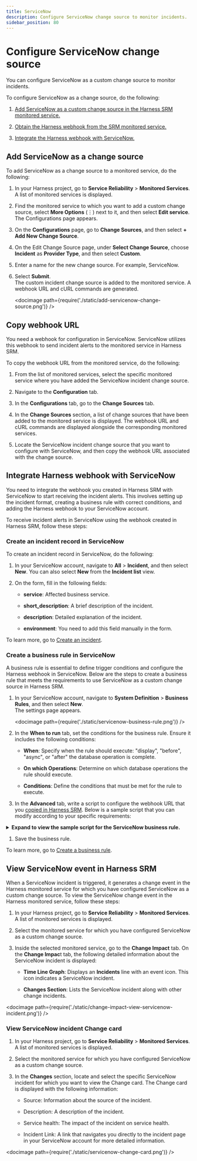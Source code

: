 ```yaml
---
title: ServiceNow
description: Configure ServiceNow change source to monitor incidents.
sidebar_position: 80
---
```


# Configure ServiceNow change source

You can configure ServiceNow as a custom change source to monitor incidents.


To configure ServiceNow as a change source, do the following:

1. [Add ServiceNow as a custom change source in the Harness SRM monitored service.](#add-servicenow-as-a-change-source)

2. [Obtain the Harness webhook from the SRM monitored service.](#copy-webhook-url)
   
3. [Integrate the Harness webhook with ServiceNow.](#integrate-harness-webhook-with-servicenow)


## Add ServiceNow as a change source

To add ServiceNow as a change source to a monitored service, do the following:

1. In your Harness project, go to **Service Reliability** > **Monitored Services**.  
   A list of monitored services is displayed.

2. Find the monitored service to which you want to add a custom change source, select **More Options** (&vellip;) next to it, and then select **Edit service**.  
   The Configurations page appears.

3. On the **Configurations** page, go to **Change Sources**, and then select **+ Add New Change Source**.  

4. On the Edit Change Source page, under **Select Change Source**, choose **Incident** as **Provider Type**, and then select **Custom**.

5. Enter a name for the new change source. For example, ServiceNow.

6.  Select **Submit**.  
    The custom incident change source is added to the monitored service. A webhook URL and cURL commands are generated.

    <docimage path={require('./static/add-servicenow-change-source.png')} />


## Copy webhook URL

You need a webhook for configuration in ServiceNow. ServiceNow utilizes this webhook to send incident alerts to the monitored service in Harness SRM.

To copy the webhook URL from the monitored service, do the following:

1. From the list of monitored services, select the specific monitored service where you have added the ServiceNow incident change source.

2. Navigate to the **Configuration** tab.

3. In the **Configurations** tab, go to the **Change Sources** tab. 
   
4. In the **Change Sources** section, a list of change sources that have been added to the monitored service is displayed. The webhook URL and cURL commands are displayed alongside the corresponding monitored services.

5. Locate the ServiceNow incident change source that you want to configure with ServiceNow, and then copy the webhook URL associated with the change source.


## Integrate Harness webhook with ServiceNow

You need to integrate the webhook you created in Harness SRM with ServiceNow to start receiving the incident alerts. This involves setting up the incident format, creating a business rule with correct conditions, and adding the Harness webhook to your ServiceNow account.

To receive incident alerts in ServiceNow using the webhook created in Harness SRM, follow these steps:


### Create an incident record in ServiceNow

To create an incident record in ServiceNow, do the following:

1. In your ServiceNow account, navigate to **All** > **Incident**, and then select **New**.
   You can also select **New** from the **Incident list** view.

2. On the form, fill in the following fields:

   - **service**: Affected business service.
   
   - **short_description**: A brief description of the incident.
   
   - **description**: Detailed explanation of the incident.
   
   - **environment**: You need to add this field manually in the form.

To learn more, go to [Create an incident](https://docs.servicenow.com/en-US/bundle/vancouver-it-service-management/page/product/incident-management/task/create-an-incident.html).


### Create a business rule in ServiceNow

A business rule is essential to define trigger conditions and configure the Harness webhook in ServiceNow. Below are the steps to create a business rule that meets the requirements to use ServiceNow as a custom change source in Harness SRM.

1. In your ServiceNow account, navigate to **System Definition** > **Business Rules**, and then select **New**.  
   The settings page appears.

   <docimage path={require('./static/servicenow-business-rule.png')} />
   
2. In the **When to run** tab, set the conditions for the business rule. Ensure it includes the following conditions:
   
   - **When**: Specify when the rule should execute: "display", "before", "async", or "after" the database operation is complete.
   
   - **On which Operations**: Determine on which database operations the rule should execute.
   
   - **Conditions**: Define the conditions that must be met for the rule to execute.
  
3. In the **Advanced** tab, write a script to configure the webhook URL that you [copied in Harness SRM](#copy-webhook-url). Below is a sample script that you can modify according to your specific requirements:
      
<details>
<summary><b>Expand to view the sample script for the ServiceNow business rule.</b></summary>


   ```

   (function executeRule(current, previous /*null when async*/ ) {
   try {
      var r = new sn_ws.RESTMessageV2();
      r.setEndpoint("Harness webhook");
      r.setHttpMethod("post");
      r.setRequestHeader("content-type","application/json");
      r.setRequestHeader("X-Api-Key","Harness x-api-key");
      
      //Mandatory Variables
      var number = current.getValue("number");
      var user = current.getValue("sys_created_by");
      var created_at = current.getValue("sys_created_on");
      var long_created_at = new GlideDateTime(created_at).getNumericValue();
      var name = current.getValue("short_description");
      var description = current.getValue("description");
      var instanceURL = gs.getProperty('glide.servlet.uri');
      var link = instanceURL + current.getLink();
      //var service = current.getValue("service");
      //var environment = current.getValue("u_environment");

      var obj = {
         "eventIdentifier": number,
            "user": user,
            "startTime": long_created_at,
         "endTime": long_created_at,
            "eventDetail":{
            "description": description,
            "externalLinkToEntity": link,
            "name": name
         }
      };
      
      var body = JSON.stringify(obj);
      gs.info("Webhook body: " + body);
      r.setRequestBody(body);

      var response = r.execute();
      var httpStatus = response.getStatusCode();
   } catch (ex) {
      var message = ex.message;
      gs.error("Error message: " + message);
   }

   gs.info("Webhook target HTTP status response: " + httpStatus);

})(current, previous);

   ```

</details>

      
1.  Save the business rule.

To learn more, go to [Create a business rule](https://docs.servicenow.com/bundle/rome-application-development/page/script/business-rules/task/t_CreatingABusinessRule.html).


## View ServiceNow event in Harness SRM

When a ServiceNow incident is triggered, it generates a change event in the Harness monitored service for which you have configured ServiceNow as a custom change source. To view the ServiceNow change event in the Harness monitored service, follow these steps:

1. In your Harness project, go to **Service Reliability** > **Monitored Services**.  
   A list of monitored services is displayed.

2. Select the monitored service for which you have configured ServiceNow as a custom change source.

3. Inside the selected monitored service, go to the **Change Impact** tab. On the **Change Impac**t tab, the following detailed information about the ServiceNow incident is displayed:
   
   - **Time Line Graph**: Displays an **Incidents** line with an event icon. This icon indicates a ServiceNow incident.
  
   - **Changes Section**: Lists the ServiceNow incident along with other change incidents. 
 

 <docimage path={require('./static/change-impact-view-servicenow-incident.png')} />


### View ServiceNow incident Change card


1. In your Harness project, go to **Service Reliability** > **Monitored Services**.  
   A list of monitored services is displayed.

2. Select the monitored service for which you have configured ServiceNow as a custom change source.

3. In the **Changes** section, locate and select the specific ServiceNow incident for which you want to view the Change card. The Change card is displayed with the following information:

   - Source: Information about the source of the incident.
      
   - Description: A description of the incident.
      
   - Service health: The impact of the incident on service health.
      
   - Incident Link: A link that navigates you directly to the incident page in your ServiceNow account for more detailed information.

<docimage path={require('./static/servicenow-change-card.png')} />

